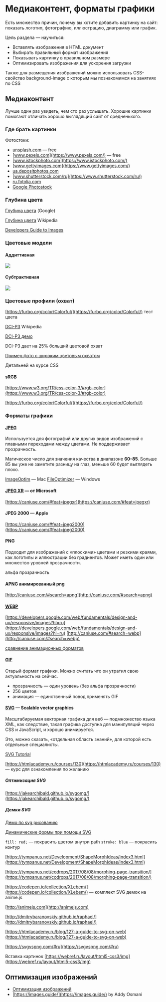 # Медиаконтент, форматы графики

Есть множество причин, почему вы хотите добавить картинку на сайт: показать логотип, фотографию, иллюстрацию, диаграмму или график.

Цель раздела — научиться:

- Вставлять изображения в HTML документ
- Выбирать правильный формат изображения
- Показывать картинку в правильном размере
- Оптимизировать изображения для ускорения загрузки

Также для размещения изображений можно использовать CSS-свойство background-image с которым мы познакомимся на занятиях по CSS

## Медиаконтент

Лучше один раз увидеть, чем сто раз услышать. Хорошие картинки помогают отличать хорошо выглядящий сайт от средненького.

### Где брать картинки

Фотостоки:

- [unsplash.com](https://unsplash.com) — free
- [www.pexels.com](https://www.pexels.com/) — free
- [www.istockphoto.com](https://www.istockphoto.com/)
- [www.gettyimages.com](https://www.gettyimages.com/)
- [ua.depositphotos.com](https://ua.depositphotos.com/)
- [www.shutterstock.com/ru](https://www.shutterstock.com/ru/)
- [ru.fotolia.com](https://ru.fotolia.com/)
- [Google Photostock](https://www.google.com.ua/search?q=photostock&oq=photostock&aqs=chrome..69i57j0l5.1957j0j1&sourceid=chrome&ie=UTF-8)

### Глубина цвета

[Глубина цвета](https://www.google.com.ua/search?q=image+bit+depth&client=safari&rls=en&dcr=0&tbm=isch&source=iu&pf=m&ictx=1&fir=cP8fYywtgLPCAM%253A%252Cy3o64zdKZPyjLM%252C_&usg=__R7o8CxZ4yGX9UJ5QVKH0T8v1ueE%3D&sa=X&ved=0ahUKEwiw9cu89IDXAhXM2xoKHZj0DmwQ9QEISTAE&biw=2326&bih=1247#imgrc=IgQdO7NwGUeUCM:) (Google)

[Глубина цвета](https://ru.wikipedia.org/wiki/%D0%93%D0%BB%D1%83%D0%B1%D0%B8%D0%BD%D0%B0_%D1%86%D0%B2%D0%B5%D1%82%D0%B0) Wikipedia

[Developers Guide to Images](https://www.jessechapo.com/posts/Developers-Guide-to-Images.html)

### Цветовые модели

#### Аддиттивная

![](/articles/2018.09.12/RGB.png)

#### Субтрактивная

![](/articles/2018.09.12/CMYK.png)

### Цветовые профили (охват)

[https://furbo.org/color/Colorful/](https://furbo.org/color/Colorful/) тест цвета

[DCI-P3](https://ru.wikipedia.org/wiki/DCI-P3) Wikipedia

[DCI-P3 демо](https://webkit.org/blog-files/color-gamut/comparison.html)

DCI-P3 дает на 25% больший цветовой охват

[Пример фото с широким цветовым охватом](https://furbo.org/color/WideGamut/)

Детальней на курсе CSS

#### sRGB

[https://www.w3.org/TR/css-color-3/#rgb-color](https://www.w3.org/TR/css-color-3/#rgb-color)

[https://furbo.org/color/Colorful/](https://furbo.org/color/Colorful/)

### Форматы графики

#### [JPEG](https://ru.wikipedia.org/wiki/JPEG)

Используется для фотографий или других видов изображений с плавными переходами между цветами. Не поддерживает прозрачность.

Магическое число для значения качества в диапазоне **60–85**. Больше 85 вы уже не заметите разницу на глаз, меньше 60 будет выглядеть плохо.

[ImageOptim](https://imageoptim.com/versions.html) — Mac
[FileOptimizer](https://sourceforge.net/projects/nikkhokkho/) — Windows

#### [JPEG XR](https://uk.wikipedia.org/wiki/JPEG_XR) — от Microsoft

[https://caniuse.com/#feat=jpegxr](https://caniuse.com/#feat=jpegxr)

#### JPEG 2000 — Apple

[https://caniuse.com/#feat=jpeg2000](https://caniuse.com/#feat=jpeg2000)

#### PNG

Подходит для изображений с «плоскими» цветами и резкими краями, как логотипы и иллюстрации без градиентов. Может иметь один или множество уровней прозрачности.

альфа прозрачность

#### APNG анимированный png

[http://caniuse.com/#search=apng](http://caniuse.com/#search=apng)

#### [WEBP](https://ru.wikipedia.org/wiki/WebP)

[https://developers.google.com/web/fundamentals/design-and-ux/responsive/images?hl=ru](https://developers.google.com/web/fundamentals/design-and-ux/responsive/images?hl=ru)
[http://caniuse.com/#search=webp](http://caniuse.com/#search=webp)

[сравнение анимационных форматов](http://littlesvr.ca/apng/gif_apng_webp.html)

#### [GIF](https://ru.wikipedia.org/wiki/GIF)

Старый формат графики. Можно считать что он утратил свою актуальность на сейчас.

- прозрачность — один уровень (без альфа прозрачности)
- 256 цветов
- анимация — единственный повод применять GIF

#### [SVG](https://ru.wikipedia.org/wiki/SVG) — Scalable vector graphics

Масштабируемая векторная графика для веб — подмножество языка XML, как следствие, такая графика доступна для манипуляций через CSS и JavaScript, и хорошо анимируется.

Это, можно сказать, «отдельная область знаний», для которой есть отдельные специалисты.

[SVG Tutorial](https://developer.mozilla.org/ru/docs/Web/SVG/Tutorial)

[https://htmlacademy.ru/courses/130](https://htmlacademy.ru/courses/130) — курс для ознакомления по желанию

##### Оптимизация SVG

[https://jakearchibald.github.io/svgomg/](https://jakearchibald.github.io/svgomg/)

##### 	Демки SVG

[Демо по svg рисованию](http://svgjs.com/svg.draw.js/demo/index.html)

[Динамические формы при помощи SVG](https://tympanus.net/codrops/2017/10/17/dynamic-shape-overlays-with-svg/)

`fill: red;` — покрасить цветом внутри path
`stroke: blue` — покрасить контур

[https://tympanus.net/Development/ShapeMorphIdeas/index3.html](https://tympanus.net/Development/ShapeMorphIdeas/index3.html)

[https://tympanus.net/codrops/2017/08/08/morphing-page-transition/](https://tympanus.net/codrops/2017/08/08/morphing-page-transition/)

[https://codepen.io/collection/XLebem/](https://codepen.io/collection/XLebem/) — комплект SVG демок на anime.js

[http://animejs.com](http://animejs.com)

[http://dmitrybaranovskiy.github.io/raphael/](http://dmitrybaranovskiy.github.io/raphael/)

[https://htmlacademy.ru/blog/127-a-guide-to-svg-on-web](https://htmlacademy.ru/blog/127-a-guide-to-svg-on-web)

[https://svgvspng.com/#ru](https://svgvspng.com/#ru)

Вставка картинок [https://webref.ru/layout/html5-css3/img](https://webref.ru/layout/html5-css3/img)

## Оптимизация изображений

- [Оптимизация изображений](https://developers.google.com/web/fundamentals/performance/optimizing-content-efficiency/image-optimization?hl=ru)
- [https://images.guide/](https://images.guide/) by Addy Osmani